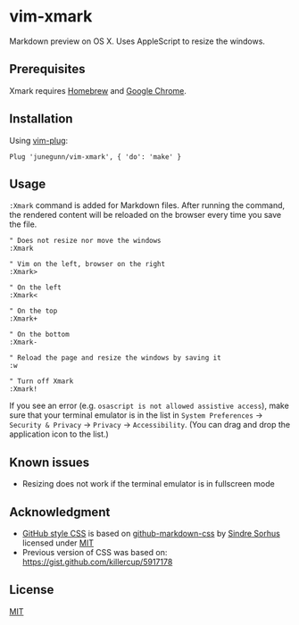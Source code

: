 vim-xmark
=========

Markdown preview on OS X. Uses AppleScript to resize the windows.

Prerequisites
-------------

Xmark requires [Homebrew][b] and [Google Chrome][c].

Installation
------------

Using [vim-plug](https://github.com/junegunn/vim-plug):

```vim
Plug 'junegunn/vim-xmark', { 'do': 'make' }
```

Usage
-----

`:Xmark` command is added for Markdown files. After running the command, the
rendered content will be reloaded on the browser every time you save the file.

```vim
" Does not resize nor move the windows
:Xmark

" Vim on the left, browser on the right
:Xmark>

" On the left
:Xmark<

" On the top
:Xmark+

" On the bottom
:Xmark-

" Reload the page and resize the windows by saving it
:w

" Turn off Xmark
:Xmark!
```

If you see an error (e.g. `osascript is not allowed assistive access`), make
sure that your terminal emulator is in the list in `System Preferences` ->
`Security & Privacy` -> `Privacy` -> `Accessibility`. (You can drag and drop
the application icon to the list.)

Known issues
------------

- Resizing does not work if the terminal emulator is in fullscreen mode

Acknowledgment
--------------

- [GitHub style CSS][css] is based on [github-markdown-css][gmc] by [Sindre Sorhus][s] licensed under [MIT][m]
- Previous version of CSS was based on: https://gist.github.com/killercup/5917178

License
-------

[MIT][m]

[b]: http://brew.sh/
[p]: http://johnmacfarlane.net/pandoc/
[c]: http://www.google.com/chrome/
[gmc]: https://github.com/sindresorhus/github-markdown-css
[s]: https://github.com/sindresorhus
[m]: http://opensource.org/licenses/MIT
[css]: plugin/css/github-markdown.css
